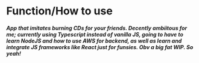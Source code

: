 <h1> Function/How to use </h1>
<h5>App that imitates burning CDs for your friends. Decently ambiitous for me; currently using Typescript instead of vanilla JS, going to have to learn NodeJS and how to use AWS for backend, as well as learn and integrate JS frameworks like React just for funsies. Obv a big fat WIP. So yeah!</h6>
